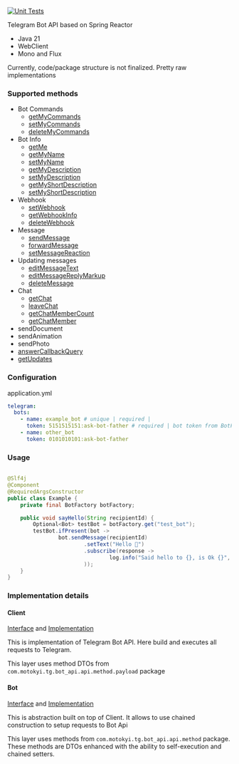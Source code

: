 [![Unit Tests](https://github.com/martynovskyi/telegram-bot-api-reactive/actions/workflows/unit-tests.yml/badge.svg)](https://github.com/martynovskyi/telegram-bot-api-reactive/actions/workflows/unit-tests.yml)

Telegram Bot API based on Spring Reactor
- Java 21
- WebClient
- Mono and Flux

Currently, code/package structure is not finalized. Pretty raw implementations

### Supported methods

- Bot Commands
    - [getMyCommands](https://core.telegram.org/bots/api#getmycommands)
    - [setMyCommands](https://core.telegram.org/bots/api#setmycommands)
    - [deleteMyCommands](https://core.telegram.org/bots/api#deletemycommands)
- Bot Info
    - [getMe](https://core.telegram.org/bots/api#getme)
    - [getMyName](https://core.telegram.org/bots/api#getmyname)
    - [setMyName](https://core.telegram.org/bots/api#setmyname)
    - [getMyDescription](https://core.telegram.org/bots/api#getmydescription)
    - [setMyDescription](https://core.telegram.org/bots/api#setmydescription)
    - [getMyShortDescription](https://core.telegram.org/bots/api#getmyshortdescription)
    - [setMyShortDescription](https://core.telegram.org/bots/api#setmyshortdescription)
- Webhook
    - [setWebhook](https://core.telegram.org/bots/api#setwebhook)
    - [getWebhookInfo](https://core.telegram.org/bots/api#getwebhookinfo)
    - [deleteWebhook](https://core.telegram.org/bots/api#deletewebhook)
- Message
  - [sendMessage](https://core.telegram.org/bots/api#sendmessage)
  - [forwardMessage](https://core.telegram.org/bots/api#forwardmessage)
  - [setMessageReaction](https://core.telegram.org/bots/api#setmessagereaction)
- Updating messages
    - [editMessageText](https://core.telegram.org/bots/api#editmessagetext)
    - [editMessageReplyMarkup](https://core.telegram.org/bots/api#editmessagereplymarkup)
    - [deleteMessage](https://core.telegram.org/bots/api#deletemessage)
- Chat
    - [getChat](https://core.telegram.org/bots/api#getchat)
    - [leaveChat](https://core.telegram.org/bots/api#leavechat)
    - [getChatMemberCount](https://core.telegram.org/bots/api#getchatmembercount)
    - [getChatMember](https://core.telegram.org/bots/api#getchatmember)
- sendDocument
- sendAnimation
- sendPhoto
- [answerCallbackQuery](https://core.telegram.org/bots/api#answercallbackquery)
- [getUpdates](https://core.telegram.org/bots/api#getupdates)

### Configuration

application.yml

```yaml
telegram:
  bots:
    - name: example_bot # unique | required | 
      token: 5151515151:ask-bot-father # required | bot token from BotFather
    - name: other_bot
      token: 0101010101:ask-bot-father
```

### Usage

```java

@Slf4j
@Component
@RequiredArgsConstructor
public class Example {
    private final BotFactory botFactory;

    public void sayHello(String recipientId) {
        Optional<Bot> testBot = botFactory.get("test_bot");
        testBot.ifPresent(bot ->
                bot.sendMessage(recipientId)
                        .setText("Hello 👋")
                        .subscribe(response ->
                                log.info("Said hello to {}, is Ok {}", recipientId, response.isOk())
                        ));
    }
}
```

### Implementation details

#### Client

[Interface](src/main/java/com/motokyi/tg/bot_api/client/BotApiClient.java)
and [Implementation](src/main/java/com/motokyi/tg/bot_api/client/BotClient.java)

This is implementation of Telegram Bot API. Here build and executes all requests to Telegram.

This layer uses method DTOs from `com.motokyi.tg.bot_api.api.method.payload` package

#### Bot

[Interface](src/main/java/com/motokyi/tg/bot_api/bot/Bot.java)
and [Implementation](src/main/java/com/motokyi/tg/bot_api/bot/TelegramBot.java)

This is abstraction built on top of Client. It allows to use chained construction to setup requests to Bot Api

This layer uses methods from `com.motokyi.tg.bot_api.api.method` package. These methods are DTOs enhanced with the
ability to self-execution and chained setters.



